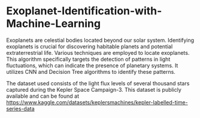 # Exoplanet-Identification-with-Machine-Learning
Exoplanets are celestial bodies located beyond our solar system. Identifying exoplanets is crucial for discovering habitable planets and potential extraterrestrial life. Various techniques are employed to locate exoplanets. This algorithm specifically targets the detection of patterns in light fluctuations, which can indicate the presence of planetary systems. It utilizes CNN and Decision Tree algorithms to identify these patterns. 

The dataset used consists of the light flux levels of several thousand stars captured during the Kepler Space Campaign-3. This dataset is publicly available and can be found at https://www.kaggle.com/datasets/keplersmachines/kepler-labelled-time-series-data
